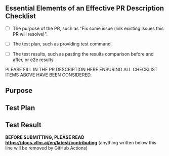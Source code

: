 ## Essential Elements of an Effective PR Description Checklist
- [ ] The purpose of the PR, such as "Fix some issue (link existing issues this PR will resolve)".
- [ ] The test plan, such as providing test command.
- [ ] The test results, such as pasting the results comparison before and after, or e2e results


PLEASE FILL IN THE PR DESCRIPTION HERE ENSURING ALL CHECKLIST ITEMS ABOVE HAVE BEEN CONSIDERED.

## Purpose

## Test Plan

## Test Result


<!--- pyml disable-next-line no-emphasis-as-heading -->
**BEFORE SUBMITTING, PLEASE READ <https://docs.vllm.ai/en/latest/contributing>** (anything written below this line will be removed by GitHub Actions)
